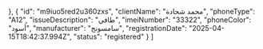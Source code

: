   },
  {
    "id": "m9iuo5red2u360zxs",
    "clientName": "محمد شحادة",
    "phoneType": "A12",
    "issueDescription": "طافي",
    "imeiNumber": "33322",
    "phoneColor": "أسود",
    "manufacturer": "سامسونج",
    "registrationDate": "2025-04-15T18:42:37.994Z",
    "status": "registered"
  }
]